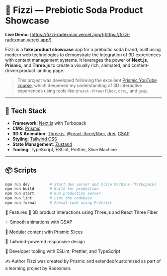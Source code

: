 # 🥤 Fizzi — Prebiotic Soda Product Showcase

**Live Demo:** [https://fizzi-radexman.vercel.app/](https://fizzi-radexman.vercel.app/)

Fizzi is a **fake product showcase** app for a prebiotic soda brand, built using modern web technologies to demonstrate the integration of 3D experiences with content management systems. It leverages the power of **Next.js**, **Prismic**, and **Three.js** to create a visually rich, animated, and content-driven product landing page.

> This project was developed following the excellent [Prismic YouTube course](https://www.youtube.com/watch?v=RKQqrNyAC6k&t=16054s), which deepened my understanding of 3D interactive experiences using tools like `@react-three/fiber`, `drei`, and `gsap`.

---

## 🚀 Tech Stack

- **Framework**: [Next.js](https://nextjs.org/) with Turbopack
- **CMS**: [Prismic](https://prismic.io/)
- **3D & Animation**: [Three.js](https://threejs.org/), [@react-three/fiber](https://docs.pmnd.rs/react-three-fiber), [drei](https://github.com/pmndrs/drei), [GSAP](https://greensock.com/gsap/)
- **Styling**: [Tailwind CSS](https://tailwindcss.com/)
- **State Management**: [Zustand](https://github.com/pmndrs/zustand)
- **Tooling**: TypeScript, ESLint, Prettier, Slice Machine

---

## 📦 Scripts

```bash
npm run dev         # Start dev server and Slice Machine (Turbopack)
npm run build       # Build for production
npm run start       # Run production server
npm run lint        # Lint the codebase
npm run format      # Format code using Prettier
```

🌟 Features
🚀 3D product interactions using Three.js and React Three Fiber

✨ Smooth animations with GSAP

🧩 Modular content with Prismic Slices

🎨 Tailwind-powered responsive design

🔧 Developer tooling with ESLint, Prettier, and TypeScript

✍️ Author
Fizzi was created by Prismic and extended/customized as part of a learning project by Radexman.
